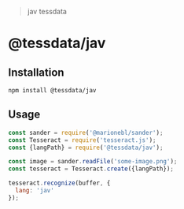 > jav tessdata

# @tessdata/jav

## Installation

```
npm install @tessdata/jav
```

## Usage

```js
const sander = require('@marionebl/sander');
const Tesseract = require('tesseract.js');
const {langPath} = require('@tessdata/jav');

const image = sander.readFile('some-image.png');
const tesseract = Tesseract.create({langPath});

tesseract.recognize(buffer, {
  lang: 'jav'
});
```
